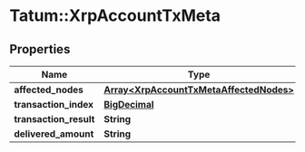 # Tatum::XrpAccountTxMeta

## Properties
Name | Type | Description | Notes
------------ | ------------- | ------------- | -------------
**affected_nodes** | [**Array&lt;XrpAccountTxMetaAffectedNodes&gt;**](XrpAccountTxMetaAffectedNodes.md) |  | [optional] 
**transaction_index** | [**BigDecimal**](BigDecimal.md) |  | [optional] 
**transaction_result** | **String** |  | [optional] 
**delivered_amount** | **String** |  | [optional] 

